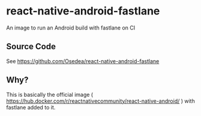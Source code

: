 # react-native-android-fastlane

An image to run an Android build with fastlane on CI

## Source Code

See https://github.com/Osedea/react-native-android-fastlane

## Why?

This is basically the official image ( https://hub.docker.com/r/reactnativecommunity/react-native-android/ ) with fastlane added to it.
